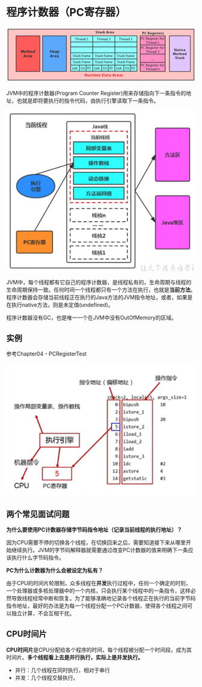 # 程序计数器（PC寄存器）

![](.gitbook/assets/screen-shot-2021-07-13-at-9.42.14-pm.png)

JVM中的程序计数器\(Program Counter Register\)用来存储指向下一条指令的地址，也就是即将要执行的指令代码，由执行引擎读取下一条指令。

![](.gitbook/assets/screen-shot-2021-07-13-at-9.44.46-pm.png)

JVM中，每个线程都有它自己的程序计数器，是线程私有的，生命周期与线程的生命周期保持一致。任何时间一个线程都只有一个方法在执行，也就是**当前方法**。程序计数器会存储当前线程正在执行的Java方法的JVM指令地址，或者，如果是在执行native方法，则是未定值\(undefined\)。

程序计数器没有GC，也是唯一一个在JVM中没有OutOfMemory的区域。

## 实例

参考Chapter04 - PCRegisterTest

![](.gitbook/assets/screen-shot-2021-07-13-at-10.10.01-pm.png)

## 两个常见面试问题

**为什么要使用PC计数器存储字节码指令地址（记录当前线程的执行地址）？**

因为CPU需要不停的切换各个线程，在切换回来之后，需要知道接下来从哪里开始继续执行。JVM的字节码解释器就需要通过改变PC计数器的值来明确下一条应该执行什么字节码指令。

**PC为什么计数器为什么会被设定为私有？**

由于CPU的时间片轮限制，众多线程在**并发**执行过程中，任何一个确定的时刻，一个处理器或多核处理器中的一个内核，只会执行某个线程中的一条指令，这样必然导致线程经常中断和恢复。为了能够准确地记录各个线程正在执行的当前字节码指令地址，最好的办法是为每一个线程分配一个PC计数器，使得各个线程之间可以独立计算，不会互相干扰。

## CPU时间片

**CPU时间片**是CPU分配给各个程序的时间，每个线程被分配一个时间段，成为其时间片。**多个线程看上去是并行执行，实际上是并发执行。**

* 并行：几个线程在同时执行，相对于串行
* 并发：几个线程交替执行。

